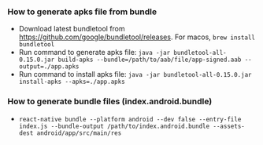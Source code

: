### How to generate apks file from bundle

-   Download latest bundletool from https://github.com/google/bundletool/releases. For macos, `brew install bundletool`
-   Run command to generate apks file: `java -jar bundletool-all-0.15.0.jar build-apks --bundle=/path/to/aab/file/app-signed.aab --output=./app.apks`
-   Run command to install apks file: `java -jar bundletool-all-0.15.0.jar install-apks --apks=./app.apks`

### How to generate bundle files (index.android.bundle)

-   `react-native bundle --platform android --dev false --entry-file index.js --bundle-output /path/to/index.android.bundle --assets-dest android/app/src/main/res`
